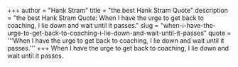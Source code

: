 +++
author = "Hank Stram"
title = "the best Hank Stram Quote"
description = "the best Hank Stram Quote: When I have the urge to get back to coaching, I lie down and wait until it passes."
slug = "when-i-have-the-urge-to-get-back-to-coaching-i-lie-down-and-wait-until-it-passes"
quote = '''When I have the urge to get back to coaching, I lie down and wait until it passes.'''
+++
When I have the urge to get back to coaching, I lie down and wait until it passes.
